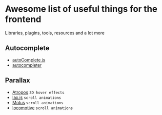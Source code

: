 # Awesome list of useful things for the frontend
Libraries, plugins, tools, resources and a lot more

## Autocomplete
- [autoComplete.js](https://github.com/TarekRaafat/autoComplete.js)
- [autocompleter](https://github.com/kraaden/autocomplete)

## Parallax
- [Atropos](https://atroposjs.com/) `3D hover effects`
- [lax.js](https://github.com/alexfoxy/lax.js) `scroll animations`
- [Motus](https://github.com/alexcambose/motus) `scroll animations`
- [locomotive](https://github.com/locomotivemtl/locomotive-scroll) `scroll animations`
